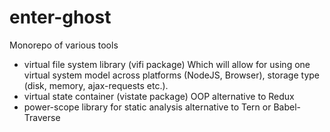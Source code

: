 # enter-ghost
Monorepo of various tools


- virtual file system library (vifi package)
Which will allow for using one virtual system model across platforms (NodeJS, Browser), storage type (disk, memory, ajax-requests etc.).
- virtual state container (vistate package)
OOP alternative to Redux
- power-scope
library for static analysis
alternative to Tern or Babel-Traverse

